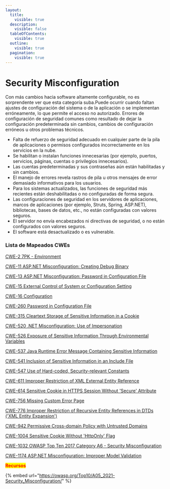```yaml
---
layout:
  title:
    visible: true
  description:
    visible: false
  tableOfContents:
    visible: true
  outline:
    visible: true
  pagination:
    visible: true
---
```


# Security Misconfiguration

Con más cambios hacia software altamente configurable, no es sorprendente ver que esta categoría suba.Puede ocurrir cuando faltan ajustes de configuración del sistema o de la aplicación o se implementan erróneamente, lo que permite el acceso no autorizado. Errores de configuración de seguridad comunes como resultado de dejar la configuración predeterminada sin cambios, cambios de configuración erróneos u otros problemas técnicos.



* Falta de refuerzo de seguridad adecuado en cualquier parte de la pila de aplicaciones o permisos configurados incorrectamente en los servicios en la nube.
* Se habilitan o instalan funciones innecesarias (por ejemplo, puertos, servicios, páginas, cuentas o privilegios innecesarios).
* Las cuentas predeterminadas y sus contraseñas aún están habilitadas y sin cambios.
* El manejo de errores revela rastros de pila u otros mensajes de error demasiado informativos para los usuarios.
* Para los sistemas actualizados, las funciones de seguridad más recientes están deshabilitadas o no configuradas de forma segura.
* Las configuraciones de seguridad en los servidores de aplicaciones, marcos de aplicaciones (por ejemplo, Struts, Spring, ASP.NET), bibliotecas, bases de datos, etc., no están configuradas con valores seguros.
* El servidor no envía encabezados ni directivas de seguridad, o no están configurados con valores seguros.
* El software está desactualizado o es vulnerable.

### Lista de Mapeados CWEs

[CWE-2 7PK - Environment](https://cwe.mitre.org/data/definitions/2.html)

[CWE-11 ASP.NET Misconfiguration: Creating Debug Binary](https://cwe.mitre.org/data/definitions/11.html)

[CWE-13 ASP.NET Misconfiguration: Password in Configuration File](https://cwe.mitre.org/data/definitions/13.html)

[CWE-15 External Control of System or Configuration Setting](https://cwe.mitre.org/data/definitions/15.html)

[CWE-16 Configuration](https://cwe.mitre.org/data/definitions/16.html)

[CWE-260 Password in Configuration File](https://cwe.mitre.org/data/definitions/260.html)

[CWE-315 Cleartext Storage of Sensitive Information in a Cookie](https://cwe.mitre.org/data/definitions/315.html)

[CWE-520 .NET Misconfiguration: Use of Impersonation](https://cwe.mitre.org/data/definitions/520.html)

[CWE-526 Exposure of Sensitive Information Through Environmental Variables](https://cwe.mitre.org/data/definitions/526.html)

[CWE-537 Java Runtime Error Message Containing Sensitive Information](https://cwe.mitre.org/data/definitions/537.html)

[CWE-541 Inclusion of Sensitive Information in an Include File](https://cwe.mitre.org/data/definitions/541.html)

[CWE-547 Use of Hard-coded, Security-relevant Constants](https://cwe.mitre.org/data/definitions/547.html)

[CWE-611 Improper Restriction of XML External Entity Reference](https://cwe.mitre.org/data/definitions/611.html)

[CWE-614 Sensitive Cookie in HTTPS Session Without 'Secure' Attribute](https://cwe.mitre.org/data/definitions/614.html)

[CWE-756 Missing Custom Error Page](https://cwe.mitre.org/data/definitions/756.html)

[CWE-776 Improper Restriction of Recursive Entity References in DTDs ('XML Entity Expansion')](https://cwe.mitre.org/data/definitions/776.html)

[CWE-942 Permissive Cross-domain Policy with Untrusted Domains](https://cwe.mitre.org/data/definitions/942.html)

[CWE-1004 Sensitive Cookie Without 'HttpOnly' Flag](https://cwe.mitre.org/data/definitions/1004.html)

[CWE-1032 OWASP Top Ten 2017 Category A6 - Security Misconfiguration](https://cwe.mitre.org/data/definitions/1032.html)

[CWE-1174 ASP.NET Misconfiguration: Improper Model Validation](https://cwe.mitre.org/data/definitions/1174.html)

<mark style="color:red;">**Recursos**</mark>

{% embed url="https://owasp.org/Top10/A05_2021-Security_Misconfiguration/" %}
